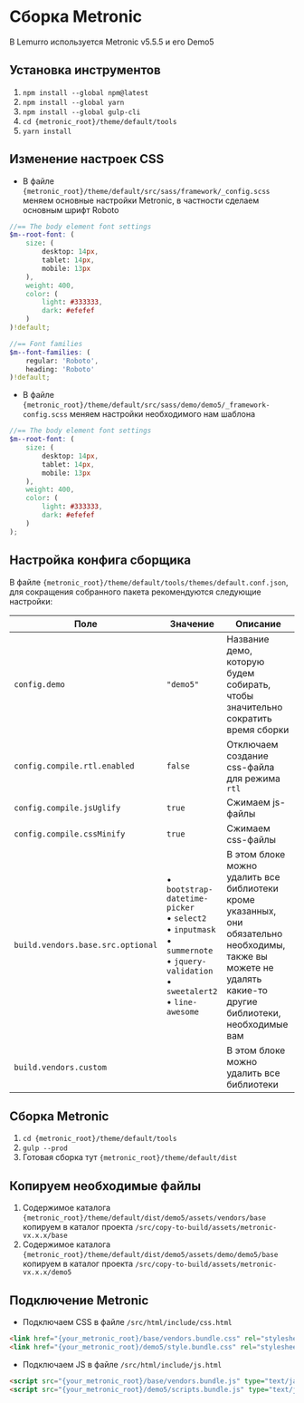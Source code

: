 # Сборка Metronic
В Lemurro используется Metronic v5.5.5 и его Demo5

## Установка инструментов
1. `npm install --global npm@latest`
2. `npm install --global yarn`
3. `npm install --global gulp-cli`
4. `cd {metronic_root}/theme/default/tools`
5. `yarn install`

## Изменение настроек CSS
- В файле `{metronic_root}/theme/default/src/sass/framework/_config.scss` меняем основные настройки Metronic, в частности сделаем основным шрифт Roboto
```scss
//== The body element font settings
$m--root-font: (
    size: (
        desktop: 14px,
        tablet: 14px,
        mobile: 13px
    ),
    weight: 400,
    color: (
        light: #333333,
        dark: #efefef
    )
)!default;

//== Font families
$m--font-families: (
    regular: 'Roboto',
    heading: 'Roboto'
)!default;
```
- В файле `{metronic_root}/theme/default/src/sass/demo/demo5/_framework-config.scss` меняем настройки необходимого нам шаблона
```scss
//== The body element font settings
$m--root-font: (
    size: (
        desktop: 14px,
        tablet: 14px,
        mobile: 13px
    ),
    weight: 400,
    color: (
        light: #333333,
        dark: #efefef
    )
);
```

## Настройка конфига сборщика
В файле `{metronic_root}/theme/default/tools/themes/default.conf.json`, для сокращения собранного пакета рекомендуются следующие настройки:

Поле | Значение | Описание
--- | --- | ---
`config.demo` | `"demo5"` | Название демо, которую будем собирать, чтобы значительно сократить время сборки
`config.compile.rtl.enabled` | `false` | Отключаем создание css-файла для режима `rtl`
`config.compile.jsUglify` | `true` | Сжимаем js-файлы
`config.compile.cssMinify` | `true` | Сжимаем css-файлы
`build.vendors.base.src.optional` | &bull; `bootstrap-datetime-picker`<br>&bull; `select2`<br>&bull; `inputmask`<br>&bull; `summernote`<br>&bull; `jquery-validation`<br>&bull; `sweetalert2`<br>&bull; `line-awesome` | В этом блоке можно удалить все библиотеки кроме указанных, они обязательно необходимы, также вы можете не удалять какие-то другие библиотеки, необходимые вам
`build.vendors.custom` |  | В этом блоке можно удалить все библиотеки

## Сборка Metronic
1. `cd {metronic_root}/theme/default/tools`
2. `gulp --prod`
3. Готовая сборка тут `{metronic_root}/theme/default/dist`

## Копируем необходимые файлы
1. Содержимое каталога `{metronic_root}/theme/default/dist/demo5/assets/vendors/base` копируем в каталог проекта `/src/copy-to-build/assets/metronic-vx.x.x/base`
2. Содержимое каталога `{metronic_root}/theme/default/dist/demo5/assets/demo/demo5/base` копируем в каталог проекта `/src/copy-to-build/assets/metronic-vx.x.x/demo5`

## Подключение Metronic
- Подключаем CSS в файле `/src/html/include/css.html`
```html
<link href="{your_metronic_root}/base/vendors.bundle.css" rel="stylesheet" type="text/css">
<link href="{your_metronic_root}/demo5/style.bundle.css" rel="stylesheet" type="text/css">
```
- Подключаем JS в файле `/src/html/include/js.html`
```html
<script src="{your_metronic_root}/base/vendors.bundle.js" type="text/javascript"></script>
<script src="{your_metronic_root}/demo5/scripts.bundle.js" type="text/javascript"></script>
```